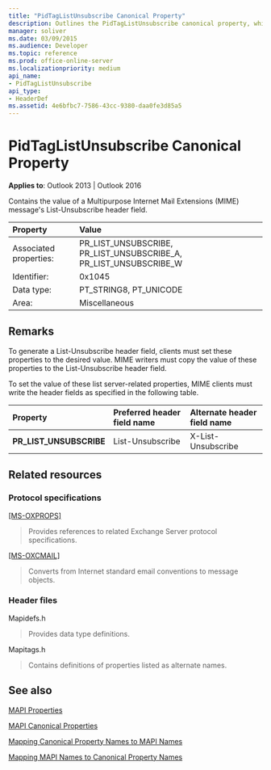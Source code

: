 ```yaml
---
title: "PidTagListUnsubscribe Canonical Property"
description: Outlines the PidTagListUnsubscribe canonical property, which contains the value of a MIME message's List-Unsubscribe header field.
manager: soliver
ms.date: 03/09/2015
ms.audience: Developer
ms.topic: reference
ms.prod: office-online-server
ms.localizationpriority: medium
api_name:
- PidTagListUnsubscribe
api_type:
- HeaderDef
ms.assetid: 4e6bfbc7-7586-43cc-9380-daa0fe3d85a5
---
```


# PidTagListUnsubscribe Canonical Property

  
  
**Applies to**: Outlook 2013 | Outlook 2016 
  
Contains the value of a Multipurpose Internet Mail Extensions (MIME) message's List-Unsubscribe header field.
  
|Property |Value |
|:-----|:-----|
|Associated properties:  <br/> |PR_LIST_UNSUBSCRIBE, PR_LIST_UNSUBSCRIBE_A, PR_LIST_UNSUBSCRIBE_W  <br/> |
|Identifier:  <br/> |0x1045  <br/> |
|Data type:  <br/> |PT_STRING8, PT_UNICODE  <br/> |
|Area:  <br/> |Miscellaneous  <br/> |
   
## Remarks

To generate a List-Unsubscribe header field, clients must set these properties to the desired value. MIME writers must copy the value of these properties to the List-Unsubscribe header field.
  
To set the value of these list server-related properties, MIME clients must write the header fields as specified in the following table.
  
|**Property**|**Preferred header field name**|**Alternate header field name**|
|:-----|:-----|:-----|
|**PR_LIST_UNSUBSCRIBE** <br/> |List-Unsubscribe  <br/> |X-List-Unsubscribe  <br/> |
   
## Related resources

### Protocol specifications

[[MS-OXPROPS]](https://msdn.microsoft.com/library/f6ab1613-aefe-447d-a49c-18217230b148%28Office.15%29.aspx)
  
> Provides references to related Exchange Server protocol specifications.
    
[[MS-OXCMAIL]](https://msdn.microsoft.com/library/b60d48db-183f-4bf5-a908-f584e62cb2d4%28Office.15%29.aspx)
  
> Converts from Internet standard email conventions to message objects.
    
### Header files

Mapidefs.h
  
> Provides data type definitions.
    
Mapitags.h
  
> Contains definitions of properties listed as alternate names.
    
## See also



[MAPI Properties](mapi-properties.md)
  
[MAPI Canonical Properties](mapi-canonical-properties.md)
  
[Mapping Canonical Property Names to MAPI Names](mapping-canonical-property-names-to-mapi-names.md)
  
[Mapping MAPI Names to Canonical Property Names](mapping-mapi-names-to-canonical-property-names.md)


